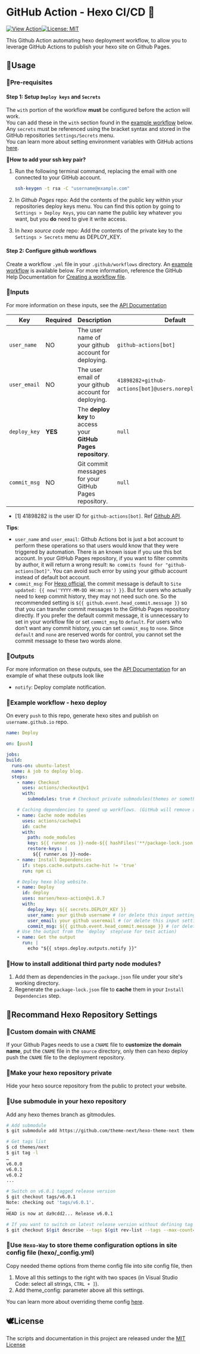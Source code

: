 # GitHub Action - Hexo CI/CD 🌱

<a href="https://github.com/marketplace/actions/hexo-action"><img alt="View Action" src="https://img.shields.io/badge/action-marketplace-blue.svg?logo=github&color=orange"></a><a href="https://opensource.org/licenses/MIT"><img alt="License: MIT" src="https://img.shields.io/badge/License-MIT-green.svg?logo=github"></a>

This Github Action automating hexo deployment workflow, to allow you to leverage GitHub Actions to publish your hexo site on Github Pages.

## 🍑Usage

### 🍄Pre-requisites

#### Step 1: Setup `Deploy keys` and `Secrets`

The `with` portion of the workflow **must** be configured before the action will work.  
You can add these in the `with` section found in the [example workflow](#🍌example-workflow---hexo-deploy) below.  
Any `secrets` must be referenced using the bracket syntax and stored in the GitHub repositories `Settings/Secrets` menu.  
You can learn more about setting environment variables with GitHub actions [here](https://help.github.com/en/articles/workflow-syntax-for-github-actions#jobsjob_idstepsenv).

**🥕How to add your ssh key pair?**

1. Run the following terminal command, replacing the email with one connected to your GitHub account.

   ```sh
   ssh-keygen -t rsa -C "username@example.com"
   ```

2. In _Github Pages_ repo: Add the contents of the public key within your repositories deploy keys menu. You can find this option by going to `Settings > Deploy Keys`, you can name the public key whatever you want, but you **do** need to give it write access.
3. In _hexo source code_ repo: Add the contents of the private key to the `Settings > Secrets` menu as DEPLOY_KEY.

#### Step 2: Configure github workflows

Create a workflow `.yml` file in your `.github/workflows` directory.
An [example workflow](#🍌example-workflow---hexo-deploy) is available below.
For more information, reference the GitHub Help Documentation for [Creating a workflow file](https://help.github.com/en/articles/configuring-a-workflow#creating-a-workflow-file).

### 🍆Inputs

For more information on these inputs, see the [API Documentation](https://developer.github.com/v3/repos/releases/#input)

| Key          | Required | Description                                                    | Default                                                                                |
| ------------ | -------- | -------------------------------------------------------------- | -------------------------------------------------------------------------------------- |
| `user_name`  | NO       | The user name of your github account for deploying.            | `github-actions[bot]`                                                                  |
| `user_email` | NO       | The user email of your github account for deploying.           | `41898282+github-actions[bot]@users.noreply.github.com`[<sup>1</sup>](#refer-anchor-1) |
| `deploy_key` | **YES**  | The **deploy key** to access your **GitHub Pages repository**. | `null`                                                                                 |
| `commit_msg` | NO       | Git commit messages for your GitHub Pages repository.          | `null`                                                                                 |

<div id="refer-anchor-1" />

- [1] 41898282 is the user ID for `github-actions[bot]`. Ref [Github API](https://api.github.com/users/github-actions[bot]/events/public).

**Tips**:

- `user_name` and `user_email`: Github Actions bot is just a bot account to perform these operations so that users would know that they were triggered by automation. There is an known issue if you use this bot account. In your GitHub Pages repository, if you want to filter commits by author, it will return a wrong result: `No commits found for "github-actions[bot]"`. You can avoid such error by using your github account instead of default bot account.
- `commit_msg`: For [Hexo official](https://hexo.io/docs/one-command-deployment.html#Git), the commit message is default to `Site updated: {{ now('YYYY-MM-DD HH:mm:ss') }}`. But for users who actually need to keep commit history, they may not need such one. So the recommended setting is `${{ github.event.head_commit.message }}` so that you can transfer commit messages to the GitHub Pages repository directly. If you prefer the default commit message, it is unnecessary to set in your workflow file or set `commit_msg` to `default`. For users who don’t want any commit history, you can set `commit_msg` to `none`. Since `default` and `none` are reserved words for control, you cannot set the commit message to these two words alone.

### 🥒Outputs

For more information on these outputs, see the [API Documentation](https://developer.github.com/v3/repos/releases/#response-4) for an example of what these outputs look like

- `notify`: Deploy complate notification.

### 🍌Example workflow - hexo deploy

On every `push` to this repo, generate hexo sites and publish on `username.github.io` repo.

```yaml
name: Deploy

on: [push]

jobs:
build:
  runs-on: ubuntu-latest
  name: A job to deploy blog.
  steps:
    - name: Checkout
      uses: actions/checkout@v1
      with:
        submodules: true # Checkout private submodules(themes or something else).

    # Caching dependencies to speed up workflows. (GitHub will remove any cache entries that have not been accessed in over 7 days.)
    - name: Cache node modules
      uses: actions/cache@v1
      id: cache
      with:
        path: node_modules
        key: ${{ runner.os }}-node-${{ hashFiles('**/package-lock.json') }}
        restore-keys: |
          ${{ runner.os }}-node-
    - name: Install Dependencies
      if: steps.cache.outputs.cache-hit != 'true'
      run: npm ci

    # Deploy hexo blog website.
    - name: Deploy
      id: deploy
      uses: marsen/hexo-action@v1.0.7
      with:
        deploy_key: ${{ secrets.DEPLOY_KEY }}
        user_name: your github username # (or delete this input setting to use bot account)
        user_email: your github useremail # (or delete this input setting to use bot account)
        commit_msg: ${{ github.event.head_commit.message }} # (or delete this input setting to use hexo default settings)
    # Use the output from the `deploy` step(use for test action)
    - name: Get the output
      run: |
        echo "${{ steps.deploy.outputs.notify }}"
```

### 🌽How to install additional third party node modules?

1. Add them as dependencies in the `package.json` file under your site's working directory.
2. Regenerate the `package-lock.json` file to **cache** them in your `Install Dependencies` step.

## 🐔Recommand Hexo Repository Settings

### 🥚Custom domain with CNAME

If your Github Pages needs to use a `CNAME` file to **customize the domain name**, put the `CNAME` file in the `source` directory, only then can hexo deploy push the `CNAME` file to the deployment repository.

### 🐣Make your hexo repository private

Hide your hexo source repository from the public to protect your website.

### 🐤Use submodule in your hexo repository

Add any hexo themes branch as gitmodules.

```sh
# Add submodule
$ git submodule add https://github.com/theme-next/hexo-theme-next themes/next

# Get tags list
$ cd themes/next
$ git tag -l
…
v6.0.0
v6.0.1
v6.0.2
...

# Switch on v6.0.1 tagged release version
$ git checkout tags/v6.0.1
Note: checking out 'tags/v6.0.1'.
…
HEAD is now at da9cdd2... Release v6.0.1

# If you want to switch on latest release version without defining tag (optional)
$ git checkout $(git describe --tags $(git rev-list --tags --max-count=1))
```

### 🐥Use `Hexo-Way` to store theme configuration options in site config file (hexo/\_config.yml)

Copy needed theme options from theme config file into site config file, then

1. Move all this settings to the right with two spaces (in Visual Studio Code: select all strings, `CTRL + ]`).
2. Add theme_config: parameter above all this settings.

You can learn more about overriding theme config [here](https://hexo.io/docs/configuration.html#Overriding-Theme-Config).

## 🕊License

The scripts and documentation in this project are released under the [MIT License](LICENSE)
